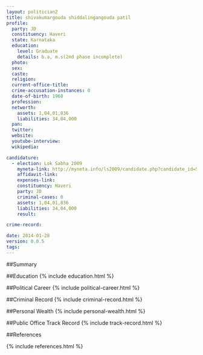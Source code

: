 ```yaml
---
layout: politician2
title: shivakumargouda shiddalingangouda patil
profile: 
  party: JD
  constituency: Haveri
  state: Karnataka
  education: 
    level: Graduate
    details: b.a, m.s(2nd phase incomplete)
  photo: 
  sex: 
  caste: 
  religion: 
  current-office-title: 
  crime-accusation-instances: 0
  date-of-birth: 1968
  profession: 
  networth: 
    assets: 1,04,01,836
    liabilities: 34,04,000
  pan: 
  twitter: 
  website: 
  youtube-interview: 
  wikipedia: 

candidature: 
  - election: Lok Sabha 2009
    myneta-link: http://myneta.info/ls2009/candidate.php?candidate_id=5808
    affidavit-link: 
    expenses-link: 
    constituency: Haveri 
    party: JD
    criminal-cases: 0
    assets: 1,04,01,836
    liabilities: 34,04,000
    result:  

crime-record: 

date: 2014-01-28
version: 0.0.5
tags: 
---
```

##Summary


##Education
{% include education.html %}


##Political Career
{% include political-career.html %}


##Criminal Record
{% include criminal-record.html %}


##Personal Wealth
{% include personal-wealth.html %}


##Public Office Track Record
{% include track-record.html %}


##References


{% include references.html %}
